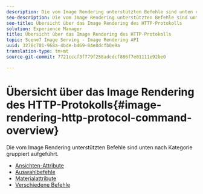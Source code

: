 ```yaml
---
description: Die vom Image Rendering unterstützten Befehle sind unten nach Kategorie gruppiert aufgeführt.
seo-description: Die vom Image Rendering unterstützten Befehle sind unten nach Kategorie gruppiert aufgeführt.
seo-title: Übersicht über das Image Rendering des HTTP-Protokolls
solution: Experience Manager
title: Übersicht über das Image Rendering des HTTP-Protokolls
topic: Scene7 Image Serving - Image Rendering API
uuid: 3278c781-968a-4bde-b469-84e8dcfb0e9a
translation-type: tm+mt
source-git-commit: 7721cccf3f779f258adcdcf886f7e01111e92be0

---
```



# Übersicht über das Image Rendering des HTTP-Protokolls{#image-rendering-http-protocol-command-overview}

Die vom Image Rendering unterstützten Befehle sind unten nach Kategorie gruppiert aufgeführt.

* [Ansichten-Attribute](r-ir-view-attributes.md)
* [Auswahlbefehle](r-ir-selection-commands.md)
* [Materialattribute](r-ir-material-attributes.md)
* [Verschiedene Befehle](r-ir-miscellaneous-commands.md)
